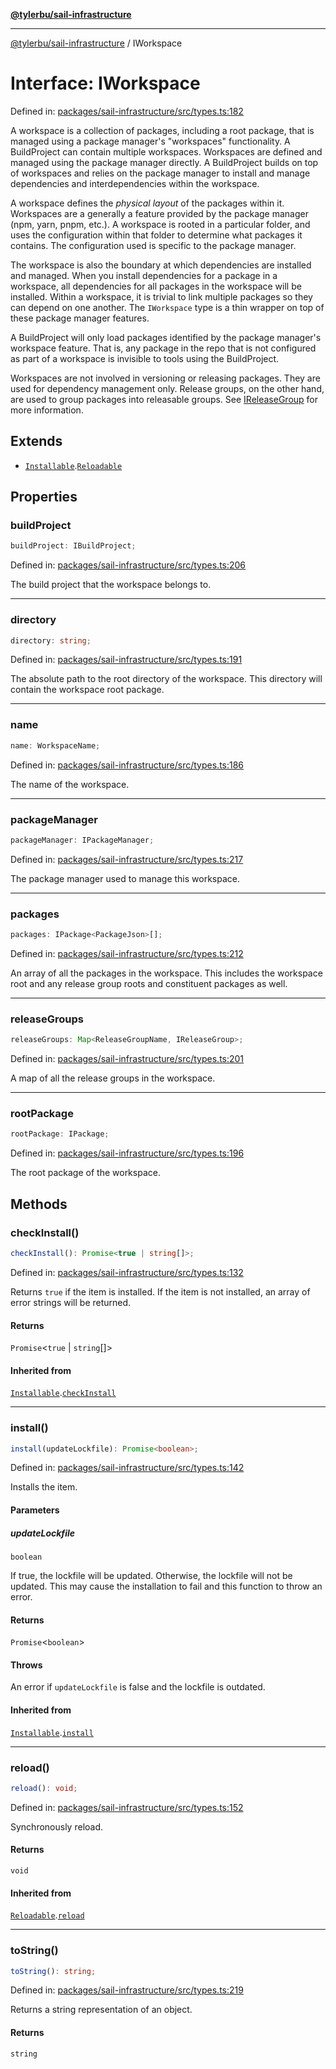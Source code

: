 [**@tylerbu/sail-infrastructure**](../README.md)

***

[@tylerbu/sail-infrastructure](../README.md) / IWorkspace

# Interface: IWorkspace

Defined in: [packages/sail-infrastructure/src/types.ts:182](https://github.com/tylerbutler/tools-monorepo/blob/main/packages/sail-infrastructure/src/types.ts#L182)

A workspace is a collection of packages, including a root package, that is managed using a package manager's
"workspaces" functionality. A BuildProject can contain multiple workspaces. Workspaces are defined and managed using
the package manager directly. A BuildProject builds on top of workspaces and relies on the package manager to install
and manage dependencies and interdependencies within the workspace.

A workspace defines the _physical layout_ of the packages within it. Workspaces are a generally a feature provided by
the package manager (npm, yarn, pnpm, etc.). A workspace is rooted in a particular folder, and uses the configuration
within that folder to determine what packages it contains. The configuration used is specific to the package manager.

The workspace is also the boundary at which dependencies are installed and managed. When you install dependencies for
a package in a workspace, all dependencies for all packages in the workspace will be installed. Within a workspace,
it is trivial to link multiple packages so they can depend on one another. The `IWorkspace` type is a thin wrapper on
top of these package manager features.

A BuildProject will only load packages identified by the package manager's workspace feature. That is, any package in
the repo that is not configured as part of a workspace is invisible to tools using the BuildProject.

Workspaces are not involved in versioning or releasing packages. They are used for dependency management only.
Release groups, on the other hand, are used to group packages into releasable groups. See [IReleaseGroup](IReleaseGroup.md) for
more information.

## Extends

- [`Installable`](Installable.md).[`Reloadable`](Reloadable.md)

## Properties

### buildProject

```ts
buildProject: IBuildProject;
```

Defined in: [packages/sail-infrastructure/src/types.ts:206](https://github.com/tylerbutler/tools-monorepo/blob/main/packages/sail-infrastructure/src/types.ts#L206)

The build project that the workspace belongs to.

***

### directory

```ts
directory: string;
```

Defined in: [packages/sail-infrastructure/src/types.ts:191](https://github.com/tylerbutler/tools-monorepo/blob/main/packages/sail-infrastructure/src/types.ts#L191)

The absolute path to the root directory of the workspace. This directory will contain the workspace root package.

***

### name

```ts
name: WorkspaceName;
```

Defined in: [packages/sail-infrastructure/src/types.ts:186](https://github.com/tylerbutler/tools-monorepo/blob/main/packages/sail-infrastructure/src/types.ts#L186)

The name of the workspace.

***

### packageManager

```ts
packageManager: IPackageManager;
```

Defined in: [packages/sail-infrastructure/src/types.ts:217](https://github.com/tylerbutler/tools-monorepo/blob/main/packages/sail-infrastructure/src/types.ts#L217)

The package manager used to manage this workspace.

***

### packages

```ts
packages: IPackage<PackageJson>[];
```

Defined in: [packages/sail-infrastructure/src/types.ts:212](https://github.com/tylerbutler/tools-monorepo/blob/main/packages/sail-infrastructure/src/types.ts#L212)

An array of all the packages in the workspace. This includes the workspace root and any release group roots and
constituent packages as well.

***

### releaseGroups

```ts
releaseGroups: Map<ReleaseGroupName, IReleaseGroup>;
```

Defined in: [packages/sail-infrastructure/src/types.ts:201](https://github.com/tylerbutler/tools-monorepo/blob/main/packages/sail-infrastructure/src/types.ts#L201)

A map of all the release groups in the workspace.

***

### rootPackage

```ts
rootPackage: IPackage;
```

Defined in: [packages/sail-infrastructure/src/types.ts:196](https://github.com/tylerbutler/tools-monorepo/blob/main/packages/sail-infrastructure/src/types.ts#L196)

The root package of the workspace.

## Methods

### checkInstall()

```ts
checkInstall(): Promise<true | string[]>;
```

Defined in: [packages/sail-infrastructure/src/types.ts:132](https://github.com/tylerbutler/tools-monorepo/blob/main/packages/sail-infrastructure/src/types.ts#L132)

Returns `true` if the item is installed. If the item is not installed, an array of error strings will be returned.

#### Returns

`Promise`\<`true` \| `string`[]\>

#### Inherited from

[`Installable`](Installable.md).[`checkInstall`](Installable.md#checkinstall)

***

### install()

```ts
install(updateLockfile): Promise<boolean>;
```

Defined in: [packages/sail-infrastructure/src/types.ts:142](https://github.com/tylerbutler/tools-monorepo/blob/main/packages/sail-infrastructure/src/types.ts#L142)

Installs the item.

#### Parameters

##### updateLockfile

`boolean`

If true, the lockfile will be updated. Otherwise, the lockfile will not be updated. This
may cause the installation to fail and this function to throw an error.

#### Returns

`Promise`\<`boolean`\>

#### Throws

An error if `updateLockfile` is false and the lockfile is outdated.

#### Inherited from

[`Installable`](Installable.md).[`install`](Installable.md#install)

***

### reload()

```ts
reload(): void;
```

Defined in: [packages/sail-infrastructure/src/types.ts:152](https://github.com/tylerbutler/tools-monorepo/blob/main/packages/sail-infrastructure/src/types.ts#L152)

Synchronously reload.

#### Returns

`void`

#### Inherited from

[`Reloadable`](Reloadable.md).[`reload`](Reloadable.md#reload)

***

### toString()

```ts
toString(): string;
```

Defined in: [packages/sail-infrastructure/src/types.ts:219](https://github.com/tylerbutler/tools-monorepo/blob/main/packages/sail-infrastructure/src/types.ts#L219)

Returns a string representation of an object.

#### Returns

`string`
